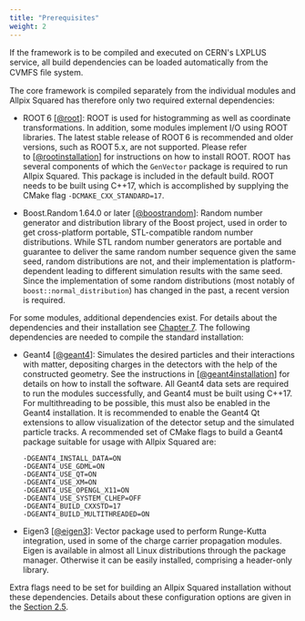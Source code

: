 ```yaml
---
title: "Prerequisites"
weight: 2
---
```


If the framework is to be compiled and executed on CERN's LXPLUS service, all build dependencies can be loaded automatically
from the CVMFS ﬁle system.

The core framework is compiled separately from the individual modules and Allpix Squared has therefore only two required
external dependencies:

-   ROOT 6 \[[@root]\]:
    ROOT is used for histogramming as well as coordinate transformations. In addition, some modules implement I/O using ROOT
    libraries. The latest stable release of ROOT 6 is recommended and older versions, such as ROOT 5.x, are not supported.
    Please refer to \[[@rootinstallation]\] for instructions on how to install ROOT. ROOT has several components of which the
    `GenVector` package is required to run Allpix Squared. This package is included in the default build. ROOT needs to be
    built using C++17, which is accomplished by supplying the CMake flag `-DCMAKE_CXX_STANDARD=17`.

-   Boost.Random 1.64.0 or later \[[@boostrandom]\]:
    Random number generator and distribution library of the Boost project, used in order to get cross-platform portable,
    STL-compatible random number distributions. While STL random number generators are portable and guarantee to deliver the
    same random number sequence given the same seed, random distributions are not, and their implementation is
    platform-dependent leading to different simulation results with the same seed. Since the implementation of some random
    distributions (most notably of `boost::normal_distribution`) has changed in the past, a recent version is required.

For some modules, additional dependencies exist. For details about the dependencies and their installation see
[Chapter 7](../07_modules/_index.md). The following dependencies are needed to compile the standard installation:

-   Geant4 \[[@geant4]\]:
    Simulates the desired particles and their interactions with matter, depositing charges in the detectors with the help of
    the constructed geometry. See the instructions in \[[@geant4installation]\] for details on how to install the software.
    All Geant4 data sets are required to run the modules successfully, and Geant4 must be built using C++17. For
    multithreading to be possible, this must also be enabled in the Geant4 installation. It is recommended to enable the
    Geant4 Qt extensions to allow visualization of the detector setup and the simulated particle tracks. A recommended set of
    CMake flags to build a Geant4 package suitable for usage with Allpix Squared are:
    ```
    -DGEANT4_INSTALL_DATA=ON
    -DGEANT4_USE_GDML=ON
    -DGEANT4_USE_QT=ON
    -DGEANT4_USE_XM=ON
    -DGEANT4_USE_OPENGL_X11=ON
    -DGEANT4_USE_SYSTEM_CLHEP=OFF
    -DGEANT4_BUILD_CXXSTD=17
    -DGEANT4_BUILD_MULTITHREADED=ON
    ```

-   Eigen3 \[[@eigen3]\]:
    Vector package used to perform Runge-Kutta integration, used in some of the charge carrier propagation modules. Eigen is
    available in almost all Linux distributions through the package manager. Otherwise it can be easily installed, comprising
    a header-only library.

Extra flags need to be set for building an Allpix Squared installation without these dependencies. Details about these
configuration options are given in the [Section 2.5](./05_cmake_configuration.md).


[@root]: http://root.cern.ch/
[@rootinstallation]: https://root.cern.ch/building-root
[@boostrandom]: https://www.boost.org/doc/libs/1_75_0/doc/html/boost_random/reference.html
[@geant4]: https://doi.org/10.1016/S0168-9002(03)01368-8
[@geant4installation]: https://geant4-userdoc.web.cern.ch/UsersGuides/InstallationGuide/html
[@eigen3]: http://eigen.tuxfamily.org
